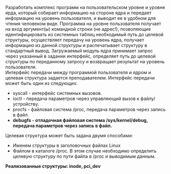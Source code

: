 Разработать комплекс программ на пользовательском уровне и уровне ярда, который собирает информацию на стороне ядра и передает информацию на уровень пользователя, и выводит ее в удобном для чтения человеком виде. Программа на уровне пользователя получает на вход аргумент(ы) командной строки (не адрес!), позволяющие идентифицировать из системных таблиц необходимый путь до целевой структуры, осуществляет передачу на уровень ядра, получает информацию из данной структуры и распечатывает структуру в стандартный вывод. Загружаемый модуль ядра принимает запрос через указанный в задании интерфейс, определяет путь до целевой структуры по переданному запросу и возвращает результат на уровень пользователя.
<br>
Интерфейс передачи между программой пользователя и ядром и целевая структура задается преподавателем. Интерфейс передачи может быть один из следующих:
<ul>
<li>syscall - интерфейс системных вызовов.</li>
<li>ioctl - передача параметров через управляющий вызов к файлу/устройству.</li>
<li>procfs - файловая система /proc, передача параметров через запись в файл.</li>
<b><li>debugfs - отладочная файловая система /sys/kernel/debug, передача параметров через запись в файл.</li></b>
</ul>

Целевая структура может быть задана двумя способами:

<ul>
<li>Именем структуры в заголовочных файлах Linux</li>
<li>Файлом в каталоге /proc. В этом случае необходимо определить целевую структуру по пути файла в /proc и выводимым данным.</li>
</ul>

<b>Реализованные структуры: inode, pci_dev</b>